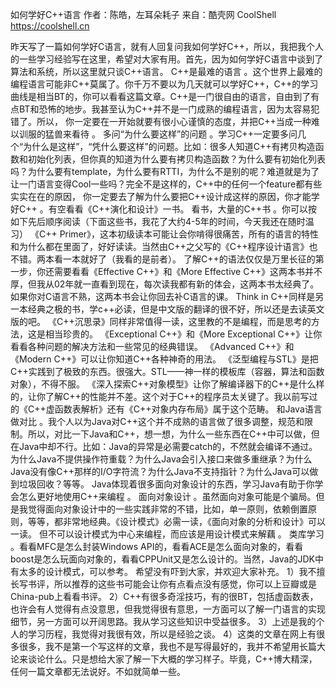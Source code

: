 如何学好C++语言
作者：陈皓，左耳朵耗子
来自：酷壳网 CoolShell https://coolshell.cn

昨天写了一篇如何学好C语言，就有人回复问我如何学好C++，所以，我把我个人的一些学习经验写在这里，希望对大家有用。首先，因为如何学好C语言中谈到了算法和系统，所以这里就只谈C++语言。
C++是最难的语言 。这个世界上最难的编程语言可能非C++莫属了。你千万不要以为几天就可以学好C++，C++的学习曲线是相当BT的，你可以看看这篇文章。C++是一门很自由的语言，自由到了有点BT和恐怖的地步。我甚至认为C++并不是一门成熟的编程语言，因为太容易犯错了。所以， 你一定要在一开始就要有很小心谨慎的态度，并把C++当成一种难以训服的猛兽来看待 。
多问“为什么要这样”的问题 。学习C++一定要多问几个“为什么是这样”，“凭什么要这样”的问题。比如：很多人知道C++有拷贝构造函数和初始化列表，但你真的知道为什么要有拷贝构造函数？为什么要有初始化列表吗？为什么要有template，为什么要有RTTI，为什么不是别的呢？难道就是为了让一门语言变得Cool一些吗？完全不是这样的，C++中的任何一个feature都有些实实在在的原因， 你一定要去了解为什么要把C++设计成这样的原因，你才能学好C++ 。有空看看《C++演化和设计》一书。
看书，大量的C++书 。你可以按如下先后顺序阅读（下面这些书，我花了大约4-5年的时间，今天我还在随时温习） 《C++ Primer》，这本初级读本可能让会你啃得很痛苦，所有的语言的特性和为什么都在里面了，好好读读。当然由C++之父写的《C++程序设计语言》也不错。两本看一本就好了（我看的是前者）。 了解C++的语法仅仅是万里长征的第一步，你还需要看看《Effective C++》和《More Effective C++》这两本书并不厚，但我从02年就一直看到现在，每次读我都有新的体会，这两本书太经典了。如果你对C语言不熟，这两本书会让你回去补C语言的课。 Think in C++同样是另一本经典之极的书，学c++必读，但是中文版的翻译的很不好，所以还是去读英文版的吧。 《C++沉思录》同样非常值得一读，这里教的不是编程，而是思考的方法，这是相当珍贵的。 《Exceptional C++》和《More Exceptional C++》让你看看各种问题的解决方法和一些常见的经典错误。 《Advanced C++》和《Modern C++》可以让你知道C++各种神奇的用法。 《泛型编程与STL》是把C++实践到了极致的东西。很强大。STL——神一样的模板库（容器，算法和函数对象），不得不服。 《深入探索C++对象模型》让你了解编译器下的C++是什么样的，让你了解C++的性能并不差。这个对于C++的程序员太关键了。我以前写过的《C++虚函数表解析》还有《C++对象内存布局》属于这个范畴。
和Java语言做对比 。我个人以为Java对C++这个并不成熟的语言做了很多调整，规范和限制。所以，对比一下Java和C++，想一想，为什么一些东西在C++中可以做，但在Java中却不行。比如：Java的异常是必需要catch的，不然就会编译不通过。为什么Java不提供操作符重载？为什么Java会引入接口来做多重继承？为什么Java没有像C++那样的I/O字符流？为什么Java不支持指针？为什么Java可以做到垃圾回收？等等。 Java体现着很多面向对象设计的东西，学习Java有助于你学会怎么更好地使用C++来编程 。
面向对象设计 。虽然面向对象可能是个骗局。但是我觉得面向对象设计中的一些实践非常的不错，比如，单一原则，依赖倒置原则，等等，都非常地经典。《设计模式》必需一读，《面向对象的分析和设计》可以一读。 但不可以设计模式为中心来编程，而应该是用设计模式来解藕 。
类库学习 。看看MFC是怎么封装Windows API的，看看ACE是怎么面向对象的，看看boost是怎么玩面向对象的，看看CPPUnit又是怎么设计的。当然，Java的JDK中有太多的设计模式，可以参考。
希望没有吓到大家，并欢迎大家补充。
1）我不擅长写书评，所以推荐的这些书可能会让你有点看点没有感觉，你可以上豆瓣或是China-pub上看看书评。 2）C++有很多奇淫技巧，有的很BT，包括虚函数表，也许会有人觉得有点没意思，但我觉得很有意思，一方面可以了解一门语言的实现细节，另一方面可以开阔思路。我从学习这些知识中受益很多。 3）上述是我的个人的学习历程，我觉得对我很有效，所以是经验之谈。 4）这类的文章在网上有很多很多，我不是第一个写这样的文章，我也不是写得最好的，我并不希望用长篇大论来谈论什么。只是想给大家了解一下大概的学习样子。毕竟，C++博大精深，任何一篇文章都无法说好。不如就简单一些。